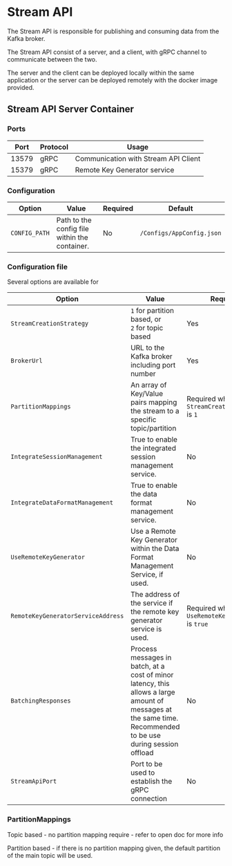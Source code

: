 # Stream API

The Stream API is responsible for publishing and consuming data from the Kafka broker.

The Stream API consist of a server, and a client, with gRPC channel to communicate between the two.

The server and the client can be deployed locally within the same application or the server can be deployed remotely 
with the docker image provided.

## Stream API Server Container
### Ports
| Port  | Protocol | Usage                                               |
|-------|----------|-----------------------------------------------------|
| 13579 | gRPC     | Communication with Stream API Client                |  
| 15379 | gRPC     | Remote Key Generator service                        |

### Configuration
| Option        | Value                                         | Required | Default                   |
|---------------|-----------------------------------------------|----------|---------------------------|
| `CONFIG_PATH` | Path to the config file within the container. | No       | `/Configs/AppConfig.json` |

### Configuration file
Several options are available for 

| Option                             | Value                                                                                                                                                        | Required                                        | Default | DataType              |
|------------------------------------|--------------------------------------------------------------------------------------------------------------------------------------------------------------|-------------------------------------------------|---------|-----------------------|
| `StreamCreationStrategy`           | `1` for partition based, or<br/> `2` for topic based                                                                                                         | Yes                                             |         | int                   |
| `BrokerUrl`                        | URL to the Kafka broker including port number                                                                                                                | Yes                                             |         | string                |
| `PartitionMappings`                | An array of Key/Value pairs mapping the stream to a specific topic/partition                                                                                 | Required when `StreamCreationStrategy` is `1`   |         | array\[(string,int)\] |
| `IntegrateSessionManagement`       | True to enable the integrated session management service.                                                                                                    | No                                              | `true`  | bool                  |
| `IntegrateDataFormatManagement`    | True to enable the data format management service.                                                                                                           | No                                              | `true`  | bool                  |
| `UseRemoteKeyGenerator`            | Use a Remote Key Generator within the Data Format Management Service, if used.                                                                               | No                                              | `false` | bool                  |
| `RemoteKeyGeneratorServiceAddress` | The address of the service if the remote key generator service is used.                                                                                      | Required when `UseRemoteKeyGenerator` is `true` | `""`    | string                |
| `BatchingResponses`                | Process messages in batch, at a cost of minor latency, this allows a large amount of messages at the same time. Recommended to be use during session offload | No                                              | `false` | bool                  |
| `StreamApiPort`                    | Port to be used to establish the gRPC connection                                                                                                             | No                                              | `13579` | int                   |

### PartitionMappings

Topic based - no partition mapping require - refer to open doc for more info 

[//]: # (TODO: link to doc / reword)
Partition based - if there is no partition mapping given, the default partition of the main topic will be used.   


